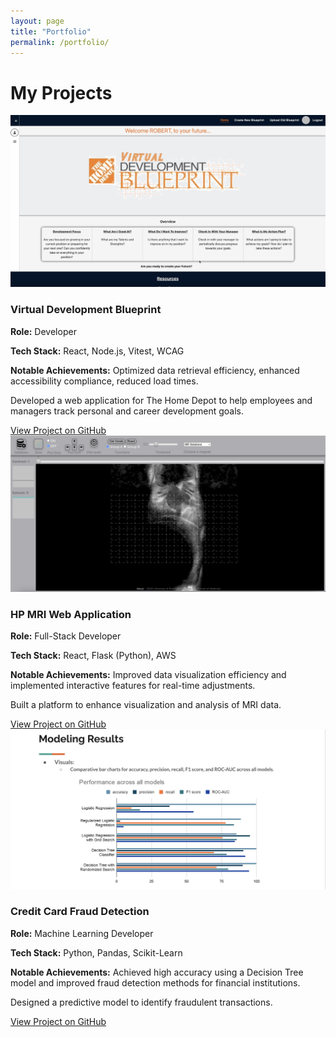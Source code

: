 ```yaml
---
layout: page
title: "Portfolio"
permalink: /portfolio/
---
```


# My Projects

<div class="project-grid">
  
  <div class="project-card">
    <img src="/assets/images/virtual-blueprint.png" alt="Virtual Development Blueprint" class="project-image">
    <h3>Virtual Development Blueprint</h3>
    <p><strong>Role:</strong> Developer</p>
    <p><strong>Tech Stack:</strong> React, Node.js, Vitest, WCAG</p>
    <p><strong>Notable Achievements:</strong> Optimized data retrieval efficiency, enhanced accessibility compliance, reduced load times.</p>
    <p>Developed a web application for The Home Depot to help employees and managers track personal and career development goals.</p>
    <a href="https://github.com/yoonbenjamin" class="button">View Project on GitHub</a>
  </div>
  
  <div class="project-card">
    <img src="/assets/images/hp-mri.png" alt="HP MRI Web Application" class="project-image">
    <h3>HP MRI Web Application</h3>
    <p><strong>Role:</strong> Full-Stack Developer</p>
    <p><strong>Tech Stack:</strong> React, Flask (Python), AWS</p>
    <p><strong>Notable Achievements:</strong> Improved data visualization efficiency and implemented interactive features for real-time adjustments.</p>
    <p>Built a platform to enhance visualization and analysis of MRI data.</p>
    <a href="https://github.com/yoonbenjamin/hp-mri-web-application-yoonbenjamin" class="button">View Project on GitHub</a>
  </div>
  
  <div class="project-card">
    <img src="/assets/images/credit-fraud.png" alt="Credit Card Fraud Detection" class="project-image">
    <h3>Credit Card Fraud Detection</h3>
    <p><strong>Role:</strong> Machine Learning Developer</p>
    <p><strong>Tech Stack:</strong> Python, Pandas, Scikit-Learn</p>
    <p><strong>Notable Achievements:</strong> Achieved high accuracy using a Decision Tree model and improved fraud detection methods for financial institutions.</p>
    <p>Designed a predictive model to identify fraudulent transactions.</p>
    <a href="https://github.com/yoonbenjamin/credit-card-fraud-prediction-model" class="button">View Project on GitHub</a>
  </div>

</div>
